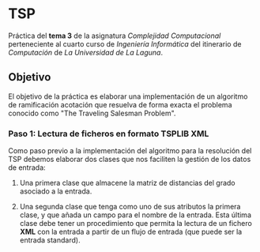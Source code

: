 # TSP

Práctica del **tema 3** de la asignatura *Complejidad Computacional* perteneciente al cuarto curso de *Ingeniería Informática* del itinerario de *Computación* de *La Universidad de La Laguna*.

## Objetivo

El objetivo de la práctica es elaborar una implementación de un algoritmo de ramificación acotación que resuelva de forma exacta el problema conocido como "The Traveling Salesman Problem".

### Paso 1: Lectura de ficheros en formato TSPLIB XML

Como paso previo a la implementación del algoritmo para la resolución del TSP debemos elaborar dos clases que nos faciliten la gestión de los datos de entrada:

1. Una primera clase que almacene la matriz de distancias del grado asociado a la entrada.

2. Una segunda clase que tenga como uno de sus atributos la primera clase, y que añada un campo para el nombre de la entrada. Esta última clase debe tener un procedimiento que permita la lectura de un fichero **XML** con la entrada a partir de un flujo de entrada (que puede ser la entrada standard).

